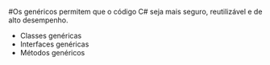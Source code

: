 #Os genéricos permitem que o código C# seja mais seguro, reutilizável e de alto desempenho.

* Classes genéricas
* Interfaces genéricas
* Métodos genéricos
